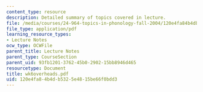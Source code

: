 ```yaml
---
content_type: resource
description: Detailed summary of topics covered in lecture.
file: /media/courses/24-964-topics-in-phonology-fall-2004/120e4fa84b4db5325e4815be66f0bdd3_wk6overheads.pdf
file_type: application/pdf
learning_resource_types:
- Lecture Notes
ocw_type: OCWFile
parent_title: Lecture Notes
parent_type: CourseSection
parent_uid: 93fb1201-3762-45b0-2902-15bb8946d465
resourcetype: Document
title: wk6overheads.pdf
uid: 120e4fa8-4b4d-b532-5e48-15be66f0bdd3
---
```

